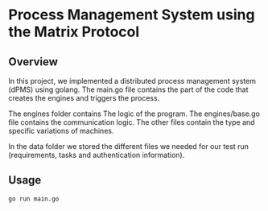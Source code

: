 # Process Management System using the Matrix Protocol

## Overview
In this project, we implemented a distributed process management system (dPMS) using golang.
The main.go file contains the part of the code that creates the engines and triggers the process.

The engines folder contains The logic of the program. 
The engines/base.go file contains the communication logic. 
The other files contain the type and specific variations of machines.

In the data folder we stored the different files we needed for our test run (requirements, tasks and authentication information).

## Usage
```sh
go run main.go
```
